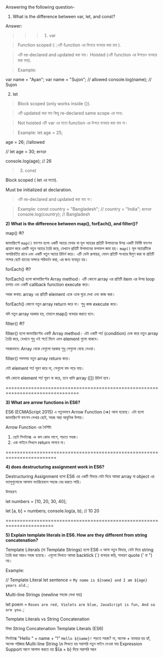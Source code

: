 Answering the following question-


1) What is the difference between var, let, and const?

Answer:

>>> 1. var

>Function scoped (্এটি function এর ভিতরে ব্যবহার করা য়ায় ).

>এটি re-declared and updated  করা যায়। 
Hoisted (এটি function এর উপরেও ব্যবহার করা যায়).

>Example:

var name = "Ayan";
var name = "Sujon"; // allowed
console.log(name); // Sujon



2. let

>Block scoped (only works inside {}).

>এটি updated করা যায় কিন্তু re-declared same scope এর মধ্যে.

>Not hoisted এটি var এর মতো function এর উপরে ব্যবহার করা যায় না। 


>Example:
>let age = 25;

age = 26; //allowed

// let age = 30; error

console.log(age); // 26



>
>3. const

Block scoped ( let এর মতো).

Must be initialized at declaration.

>এটি re-declared and updated  করা যায় না। 

>Example: 
const country = "Bangladesh";
// country = "India"; error
console.log(country); // Bangladesh





**2) What is the difference between map(), forEach(), and filter()?**

map() কী?

জাভাস্ক্রিপ্টে `map()` ফাংশন হলো একটি অ্যারে মেথড যা মূল অ্যারের প্রতিটি উপাদানের উপর একটি নির্দিষ্ট ফাংশন প্রয়োগ করে একটি নতুন অ্যারে তৈরি করে, যেখানে প্রতিটি উপাদানের ফলাফল জমা হয়। `map()` মূল অ্যারেটিকে অপরিবর্তিত রাখে এবং একটি নতুন অ্যারে রিটার্ন করে। এটি ডেটা রূপান্তর, যেমন প্রতিটি সংখ্যার দ্বিগুণ করা বা প্রতিটি শব্দের ছোট হাতের অক্ষরে পরিবর্তন করা, এর জন্য ব্যবহৃত হয়।  

forEach() কী?

forEach() হলো জাভাস্ক্রিপ্টের Array method। এটি কোনো array এর প্রতিটি item এর উপর loop চালায় এবং একটি callback function execute করে।

সহজ কথায়: array এর প্রতিটি element একে একে ঘুরে দেখা এবং কাজ করা।

forEach() কোনো নতুন array return করে না। শুধু কাজ execute করে।

যদি নতুন array দরকার হয়, তাহলে map() ব্যবহার করতে হবে।

filter() কী?

filter() হলো জাভাস্ক্রিপ্টের একটি Array method।
এটা একটি শর্ত (condition) চেক করে নতুন array তৈরি করে, যেখানে শুধু ওই শর্তে মিলে এমন element গুলো থাকবে।

 সহজভাবে:
Array থেকে যেগুলো দরকার শুধু সেগুলো বেছে নেওয়া।

filter() সবসময় নতুন array return করে।

যেই element শর্ত পূরণ করে না, সেগুলো বাদ পড়ে যায়।

যদি কোনো element শর্ত পূরণ না করে, তবে খালি array ([]) রিটার্ন হবে।


================================================================================


**3) What are arrow functions in ES6?**

ES6 (ECMAScript 2015) এ নতুনভাবে Arrow Function (=>) আনা হয়েছে।
এটা হলো জাভাস্ক্রিপ্টে ফাংশন লেখার ছোট, সহজ আর আধুনিক উপায়।

Arrow Function এর বৈশিষ্ট্য

1. ছোট সিনট্যাক্স → কম কোড লাগে, পড়তে সহজ।
2. এক লাইনে লিখলে return লাগবে না।


========================================================================


**4)  does destructuring assignment work in ES6?**

Destructuring Assignment হলো ES6 এর একটি ফিচার যেটা দিয়ে আমরা array বা object এর ভ্যালুগুলোকে আলাদা ভ্যারিয়েবলে সহজে বের করতে পারি।

উদাহরণ: 

let numbers = [10, 20, 30, 40];

let [a, b] = numbers;
console.log(a, b); // 10 20


=======================================================================


**5) Explain template literals in ES6. How are they different from string concatenation?**

Template Literals (বা Template Strings) হলো ES6 এ আসা নতুন ফিচার, যেটা দিয়ে string তৈরি করা আরও সহজ হয়েছে। এগুলো লিখতে আমরা backtick (`) ব্যবহার করি, সাধারণ quote (' বা ") নয়।

Example: 

// Template Literal
let sentence = `My name is ${name} and I am ${age} years old.`;

Multi-line Strings (newline সহজে লেখা যায়)

let poem = `Roses are red, Violets are blue, JavaScript is fun, And so are you.`;

Template Literals vs String Concatenation

বিষয়	String Concatenation	Template Literals (ES6)

সিনট্যাক্স	"Hello " + name + "!"	`Hello ${name}!`
পড়তে সহজ?	না, অনেক + ব্যবহার হয়	হ্যাঁ, অনেক পরিষ্কার
Multi-line String	\n লিখতে হয়	সরাসরি নতুন লাইন দেওয়া যায়
Expression Support	আগে আলাদা করতে হয়	${a + b} দিয়ে সরাসরি সম্ভব














